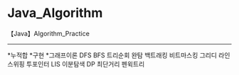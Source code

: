 # Java_Algorithm
 【Java】Algorithm_Practice
<hr/>

*누적합
*구현
*그래프이론
DFS
BFS
트리순회
완탐
백트래킹
비트마스킹
그리디
라인스위핑
투포인터
LIS
이분탐색
DP
최단거리
펜윅트리
